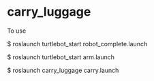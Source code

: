 # carry_luggage

To use

$ roslaunch turtlebot_start robot_complete.launch

$ roslaunch turtlebot_start arm.launch

$ roslaunch carry_luggage carry.launch
